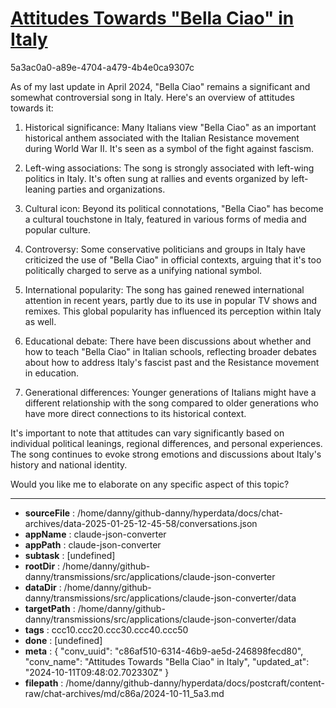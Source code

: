 # [Attitudes Towards "Bella Ciao" in Italy](https://claude.ai/chat/c86af510-6314-46b9-ae5d-246898fecd80)

5a3ac0a0-a89e-4704-a479-4b4e0ca9307c

 As of my last update in April 2024, "Bella Ciao" remains a significant and somewhat controversial song in Italy. Here's an overview of attitudes towards it:

1. Historical significance: Many Italians view "Bella Ciao" as an important historical anthem associated with the Italian Resistance movement during World War II. It's seen as a symbol of the fight against fascism.

2. Left-wing associations: The song is strongly associated with left-wing politics in Italy. It's often sung at rallies and events organized by left-leaning parties and organizations.

3. Cultural icon: Beyond its political connotations, "Bella Ciao" has become a cultural touchstone in Italy, featured in various forms of media and popular culture.

4. Controversy: Some conservative politicians and groups in Italy have criticized the use of "Bella Ciao" in official contexts, arguing that it's too politically charged to serve as a unifying national symbol.

5. International popularity: The song has gained renewed international attention in recent years, partly due to its use in popular TV shows and remixes. This global popularity has influenced its perception within Italy as well.

6. Educational debate: There have been discussions about whether and how to teach "Bella Ciao" in Italian schools, reflecting broader debates about how to address Italy's fascist past and the Resistance movement in education.

7. Generational differences: Younger generations of Italians might have a different relationship with the song compared to older generations who have more direct connections to its historical context.

It's important to note that attitudes can vary significantly based on individual political leanings, regional differences, and personal experiences. The song continues to evoke strong emotions and discussions about Italy's history and national identity.

Would you like me to elaborate on any specific aspect of this topic?

---

* **sourceFile** : /home/danny/github-danny/hyperdata/docs/chat-archives/data-2025-01-25-12-45-58/conversations.json
* **appName** : claude-json-converter
* **appPath** : claude-json-converter
* **subtask** : [undefined]
* **rootDir** : /home/danny/github-danny/transmissions/src/applications/claude-json-converter
* **dataDir** : /home/danny/github-danny/transmissions/src/applications/claude-json-converter/data
* **targetPath** : /home/danny/github-danny/transmissions/src/applications/claude-json-converter/data
* **tags** : ccc10.ccc20.ccc30.ccc40.ccc50
* **done** : [undefined]
* **meta** : {
  "conv_uuid": "c86af510-6314-46b9-ae5d-246898fecd80",
  "conv_name": "Attitudes Towards \"Bella Ciao\" in Italy",
  "updated_at": "2024-10-11T09:48:02.702330Z"
}
* **filepath** : /home/danny/github-danny/hyperdata/docs/postcraft/content-raw/chat-archives/md/c86a/2024-10-11_5a3.md